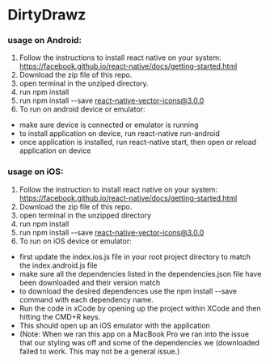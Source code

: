 # DirtyDrawz

### usage on Android:
1. Follow the instructions to install react native on your system: https://facebook.github.io/react-native/docs/getting-started.html
2. Download the zip file of this repo.
3. open terminal in the unziped directory.
4. run npm install
5. run npm install --save react-native-vector-icons@3.0.0
6. To run on android device or emulator:
  * make sure device is connected or emulator is running
  * to install application on device, run react-native run-android
  * once application is installed, run react-native start, then open or reload application on device
  

### usage on iOS:
1. Follow the instruction to install react native on your system: https://facebook.github.io/react-native/docs/getting-started.html
2. Download the zip file of this repo. 
3. open terminal in the unzipped directory 
4. run npm install 
5. run npm install --save react-native-vector-icons@3.0.0
6. To run on iOS device or emulator:
 * first update the index.ios.js file in your root project directory to match the index.android.js file
 * make sure all the dependencies listed in the dependencies.json file have been downloaded and their version match
 * to download the desired dependences use the npm install --save command with each dependency name. 
 * Run the code in xCode by opening up the project within XCode and then hitting the CMD+R keys.
 * This should open up an iOS emulator with the application
 * (Note: When we ran this app on a MacBook Pro we ran into the issue that our styling was off and some of the dependencies we    (downloaded failed to work. This may not be a general issue.) 
